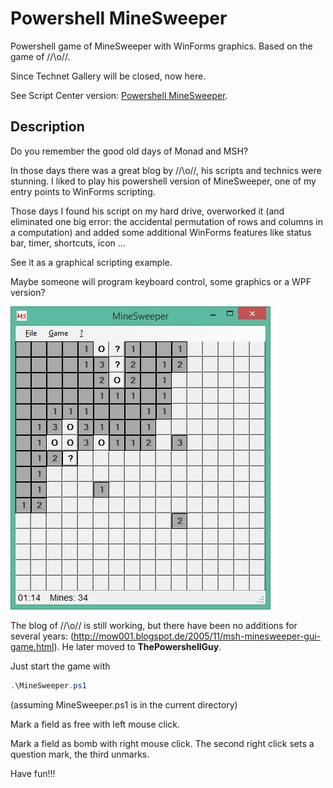 # Powershell MineSweeper
Powershell game of MineSweeper with WinForms graphics. Based on the game of /\/\o\/\/.

Since Technet Gallery will be closed, now here.

See Script Center version: [Powershell MineSweeper](https://gallery.technet.microsoft.com/Powershell-MineSweeper-f755188f).

## Description
Do you remember the good old days of Monad and MSH?

In those days there was a great blog by /\/\o\/\/, his scripts and technics were stunning. I liked to play his powershell version of MineSweeper, one of my entry points to WinForms scripting.

Those days I found his script on my hard drive, overworked it (and eliminated one big error: the accidental permutation of rows and columns in a computation) and added some additional WinForms features like status bar, timer, shortcuts, icon ... 

See it as a graphical scripting example.

Maybe someone will program keyboard control, some graphics or a WPF version?

![MineSweeper](MineSweeper.jpg)

The blog of /\/\o\/\/ is still working, but there have been no additions for several years: (http://mow001.blogspot.de/2005/11/msh-minesweeper-gui-game.html). He later moved to **ThePowershellGuy**.

Just start the game with

```powershell
.\MineSweeper.ps1
```
(assuming MineSweeper.ps1 is in the current directory)

Mark a field as free with left mouse click.

Mark a field as bomb with right mouse click. The second right click sets a question mark, the third unmarks.

Have fun!!!